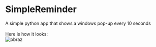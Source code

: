 # SimpleReminder
A simple python app that shows a windows pop-up every 10 seconds
<br>
<br>
Here is how it looks: 
<br>
![obraz](https://user-images.githubusercontent.com/125132362/219371241-38ee3800-b041-4981-9a9c-37a44f5b634a.png)

